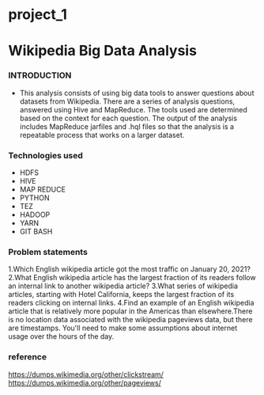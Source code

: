 # project_1
# Wikipedia Big Data Analysis
### INTRODUCTION
* This analysis consists of using big data tools to answer questions about datasets from Wikipedia. There are a series of analysis questions, answered using Hive and MapReduce. The tools used are determined based on the context for each question. The output of the analysis includes MapReduce jarfiles and .hql files so that the analysis is a repeatable process that works on a larger dataset.
### Technologies used
* HDFS
* HIVE
* MAP REDUCE
* PYTHON
* TEZ
* HADOOP
* YARN
* GIT BASH
### Problem statements
1.Which English wikipedia article got the most traffic on January 20, 2021?
2.What English wikipedia article has the largest fraction of its readers follow an internal link to another wikipedia article?
3.What series of wikipedia articles, starting with Hotel California, keeps the largest fraction of its readers clicking on internal links.
4.Find an example of an English wikipedia article that is relatively more popular in the Americas than elsewhere.There is no location data associated with the wikipedia pageviews data, but there are timestamps. You'll need to make some assumptions about internet usage over the hours of the day.
### reference
https://dumps.wikimedia.org/other/clickstream/
https://dumps.wikimedia.org/other/pageviews/
